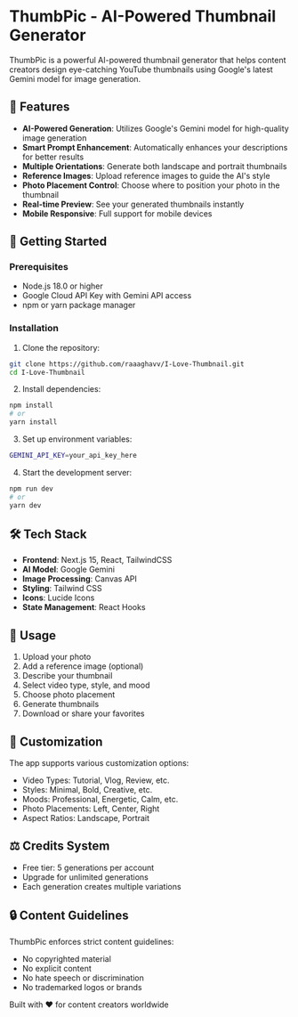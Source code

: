 # ThumbPic - AI-Powered Thumbnail Generator

ThumbPic is a powerful AI-powered thumbnail generator that helps content creators design eye-catching YouTube thumbnails using Google's latest Gemini model for image generation.

## 🌟 Features

- **AI-Powered Generation**: Utilizes Google's Gemini model for high-quality image generation
- **Smart Prompt Enhancement**: Automatically enhances your descriptions for better results
- **Multiple Orientations**: Generate both landscape and portrait thumbnails
- **Reference Images**: Upload reference images to guide the AI's style
- **Photo Placement Control**: Choose where to position your photo in the thumbnail
- **Real-time Preview**: See your generated thumbnails instantly
- **Mobile Responsive**: Full support for mobile devices

## 🚀 Getting Started

### Prerequisites

- Node.js 18.0 or higher
- Google Cloud API Key with Gemini API access
- npm or yarn package manager

### Installation

1. Clone the repository:

```bash
git clone https://github.com/raaaghavv/I-Love-Thumbnail.git
cd I-Love-Thumbnail
```

2. Install dependencies:

```bash
npm install
# or
yarn install
```

3. Set up environment variables:

```bash
GEMINI_API_KEY=your_api_key_here
```

4. Start the development server:

```bash
npm run dev
# or
yarn dev
```

## 🛠️ Tech Stack

- **Frontend**: Next.js 15, React, TailwindCSS
- **AI Model**: Google Gemini
- **Image Processing**: Canvas API
- **Styling**: Tailwind CSS
- **Icons**: Lucide Icons
- **State Management**: React Hooks

## 📖 Usage

1. Upload your photo
2. Add a reference image (optional)
3. Describe your thumbnail
4. Select video type, style, and mood
5. Choose photo placement
6. Generate thumbnails
7. Download or share your favorites

## 🎨 Customization

The app supports various customization options:

- Video Types: Tutorial, Vlog, Review, etc.
- Styles: Minimal, Bold, Creative, etc.
- Moods: Professional, Energetic, Calm, etc.
- Photo Placements: Left, Center, Right
- Aspect Ratios: Landscape, Portrait

## ⚖️ Credits System

- Free tier: 5 generations per account
- Upgrade for unlimited generations
- Each generation creates multiple variations

## 🔒 Content Guidelines

ThumbPic enforces strict content guidelines:

- No copyrighted material
- No explicit content
- No hate speech or discrimination
- No trademarked logos or brands

Built with ❤️ for content creators worldwide
